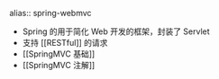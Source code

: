 alias:: spring-webmvc

- Spring 的用于简化 Web 开发的框架，封装了 Servlet
- 支持 [[RESTful]] 的请求
- [[SpringMVC 基础]]
- [[SpringMVC 注解]]